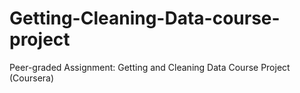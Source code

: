 # Getting-Cleaning-Data-course-project
Peer-graded Assignment: Getting and Cleaning Data Course Project (Coursera)
